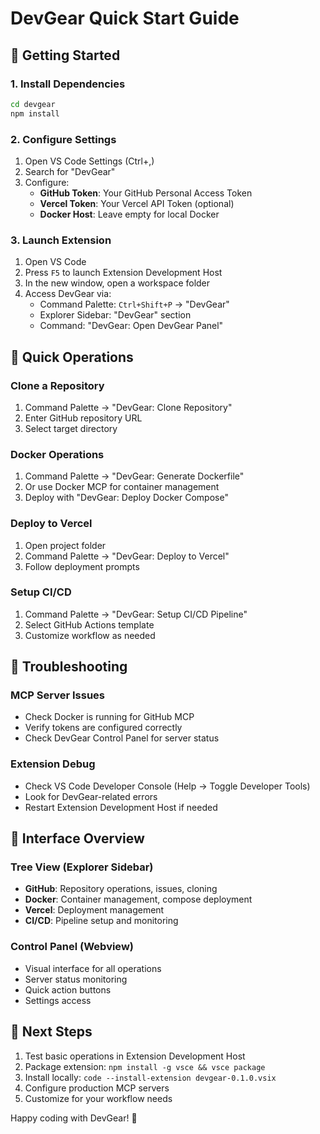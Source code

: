 # DevGear Quick Start Guide

## 🚀 Getting Started

### 1. Install Dependencies
```bash
cd devgear
npm install
```

### 2. Configure Settings
1. Open VS Code Settings (Ctrl+,)
2. Search for "DevGear"
3. Configure:
   - **GitHub Token**: Your GitHub Personal Access Token
   - **Vercel Token**: Your Vercel API Token (optional)
   - **Docker Host**: Leave empty for local Docker

### 3. Launch Extension
1. Open VS Code
2. Press `F5` to launch Extension Development Host
3. In the new window, open a workspace folder
4. Access DevGear via:
   - Command Palette: `Ctrl+Shift+P` → "DevGear"
   - Explorer Sidebar: "DevGear" section
   - Command: "DevGear: Open DevGear Panel"

## 🔧 Quick Operations

### Clone a Repository
1. Command Palette → "DevGear: Clone Repository"
2. Enter GitHub repository URL
3. Select target directory

### Docker Operations
1. Command Palette → "DevGear: Generate Dockerfile"
2. Or use Docker MCP for container management
3. Deploy with "DevGear: Deploy Docker Compose"

### Deploy to Vercel
1. Open project folder
2. Command Palette → "DevGear: Deploy to Vercel"
3. Follow deployment prompts

### Setup CI/CD
1. Command Palette → "DevGear: Setup CI/CD Pipeline"
2. Select GitHub Actions template
3. Customize workflow as needed

## 🐛 Troubleshooting

### MCP Server Issues
- Check Docker is running for GitHub MCP
- Verify tokens are configured correctly
- Check DevGear Control Panel for server status

### Extension Debug
- Check VS Code Developer Console (Help → Toggle Developer Tools)
- Look for DevGear-related errors
- Restart Extension Development Host if needed

## 📱 Interface Overview

### Tree View (Explorer Sidebar)
- **GitHub**: Repository operations, issues, cloning
- **Docker**: Container management, compose deployment
- **Vercel**: Deployment management
- **CI/CD**: Pipeline setup and monitoring

### Control Panel (Webview)
- Visual interface for all operations
- Server status monitoring
- Quick action buttons
- Settings access

## 🔗 Next Steps
1. Test basic operations in Extension Development Host
2. Package extension: `npm install -g vsce && vsce package`
3. Install locally: `code --install-extension devgear-0.1.0.vsix`
4. Configure production MCP servers
5. Customize for your workflow needs

Happy coding with DevGear! 🚀
